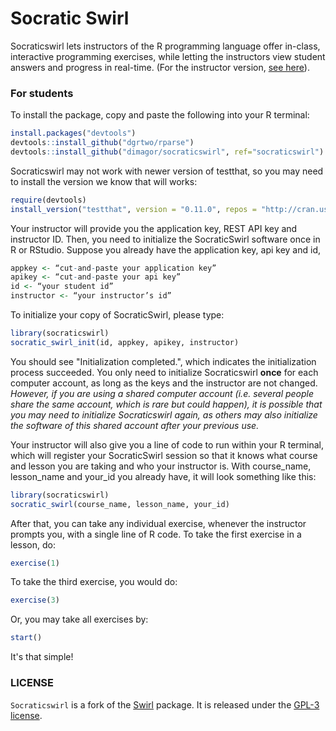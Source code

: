 # Socratic Swirl

Socraticswirl lets instructors of the R programming language offer in-class, interactive programming exercises, while letting the instructors view student answers and progress in real-time. (For the instructor version, [see here](https://github.com/dimaoo7/socraticswirl-instructor)).

### For students

To install the package, copy and paste the following into your R terminal:
``` r
install.packages("devtools")
devtools::install_github("dgrtwo/rparse")
devtools::install_github("dimagor/socraticswirl", ref="socraticswirl")
```

Socraticswirl may not work with newer version of testthat, so you may need to install the version we know that will works:
``` r
require(devtools)
install_version("testthat", version = "0.11.0", repos = "http://cran.us.r-project.org")
```

Your instructor will provide you the application key, REST API key and instructor ID. Then, you need to initialize the SocraticSwirl software once in R or RStudio. Suppose you already have the application key, api key and id,
``` r
appkey <- “cut-and-paste your application key”
apikey <- “cut-and-paste your api key”
id <- “your student id”
instructor <- “your instructor’s id”
```

To initialize your copy of SocraticSwirl, please type:
``` r
library(socraticswirl)
socratic_swirl_init(id, appkey, apikey, instructor)
```
You should see "Initialization completed.", which indicates the initialization process succeeded. You only need to initialize Socraticswirl **once** for each computer account, as long as the keys and the instructor are not changed. _However, if you are using a shared computer account (i.e. several people share the same account, which is rare but could happen), it is possible that you may need to initialize Socraticswirl again, as others may also initialize the software of this shared account after your previous use._

Your instructor will also give you a line of code to run within your R terminal, which will register your SocraticSwirl session so that it knows what course and lesson you are taking and who your instructor is. With course_name, lesson_name and your_id you already have, it will look something like this:
``` r
library(socraticswirl)
socratic_swirl(course_name, lesson_name, your_id)
```

After that, you can take any individual exercise, whenever the instructor prompts you, with a single line of R code. To take the first exercise in a lesson, do:

``` r
exercise(1)
```

To take the third exercise, you would do:

``` r
exercise(3)
```

Or, you may take all exercises by:
``` r
start()
```

It's that simple!

### LICENSE

`Socraticswirl` is a fork of the [Swirl](https://github.com/swirldev/swirl) package. It is released under the [GPL-3 license](http://www.r-project.org/Licenses/GPL-3).
